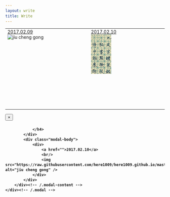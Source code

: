 ```yaml
---
layout: write
title: Write
---
```


<table>
	<tr>
		<td>
			<div style="width:250px;height:250px;overflow: hidden;">
				<a href="">2017.02.09</a>
				<br/>
				<img src="http://imglf1.ph.126.net/ZOSE2xGcKDM6KkdtnDP0HA==/6631880304793726603.jpg" alt="jiu cheng gong" width="250"/>
			</div>
		</td>
		<td>
			<div style="width:250px;height:250px;overflow:hidden;">
				<a href="">2017.02.10</a>
				<br/>
				<img src="https://raw.githubusercontent.com/here1009/here1009.github.io/master/images/jiuchenggong1.jpg" alt="jiu cheng gong" style="height:50%" data-toggle="modal" data-target="#myModal"/>
			</div>
		</td>
	</tr>
</table>

<div class="modal fade" id="myModal" tabindex="-1" role="dialog" aria-labelledby="myModalLabel" aria-hidden="true">
	<div class="modal-dialog">
		<div class="modal-content">
			<div class="modal-header">
				<button type="button" class="close" data-dismiss="modal" aria-hidden="true">
					&times;
				</button>
				<h4 class="modal-title" id="myModalLabel">

				</h4>
			</div>
			<div class="modal-body">
				<div>
					<a href="">2017.02.10</a>
					<br/>
					<img src="https://raw.githubusercontent.com/here1009/here1009.github.io/master/images/jiuchenggong1.jpg" alt="jiu cheng gong" />
				</div>
			</div>
		</div><!-- /.modal-content -->
	</div><!-- /.modal -->
</div>
